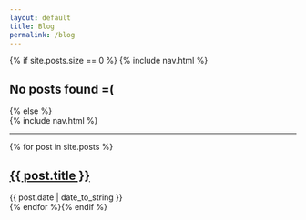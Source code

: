 ```yaml
---
layout: default
title: Blog
permalink: /blog
---
```


{% if site.posts.size == 0 %}
{% include nav.html %}

<h2>No posts found =(</h2>
{% else %}
<div class="container-blog">
{% include nav.html %}

</div>

---

{% for post in site.posts %}

<div class="content-list">
    <div class="list-item">
        <h2 class="list-post-title">
            <a href="{{ post.url | prepend: site.baseurl }}">{{
                post.title
            }}</a>
        </h2>
        <div class="list-post-date">
            <time>{{ post.date | date_to_string }}</time>
        </div>
    </div>
</div>
{% endfor %}{% endif %}
